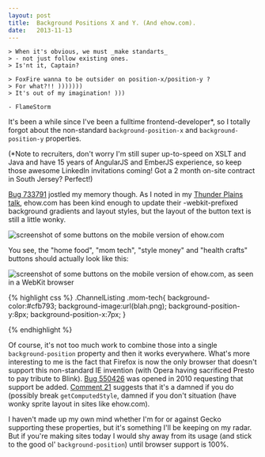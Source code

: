 ```yaml
---
layout: post
title:  Background Positions X and Y. (And ehow.com).
date:   2013-11-13
---
```


```
> When it's obvious, we must _make standarts_
> - not just follow existing ones.
> Is'nt it, Captain?

> FoxFire wanna to be outsider on position-x/position-y ?
> For what?!! )))))))
> It's out of my imagination! )))

- FlameStorm
```

It's been a while since I've been a fulltime frontend-developer*, so I totally forgot about the non-standard `background-position-x` and `background-position-y` properties.

(*Note to recruiters, don't worry I'm still super up-to-speed on XSLT and Java and have 15 years of AngularJS and EmberJS experience, so keep those awesome LinkedIn invitations coming! Got a 2 month on-site contract in South Jersey? Perfect!)

[Bug 733791][bug] jostled my memory though. As I noted in my [Thunder Plains talk][talk], ehow.com has been kind enough to update their -webkit-prefixed background gradients and layout styles, but the layout of the button text is still a little wonky.

<img src="https://miketaylr.com/posts/assets/ehow-buttons.png" alt="screenshot of some buttons on the mobile version of ehow.com">

You see, the "home food", "mom tech", "style money" and "health crafts" buttons should actually look like this:

<img src="https://miketaylr.com/posts/assets/ehow-webkit-buttons.png" alt="screenshot of some buttons on the mobile version of ehow.com, as seen in a WebKit browser">

{% highlight css %}
 .ChannelListing .mom-tech{
    background-color:#cfb793;
    background-image:url(blah.png);
    background-position-y:8px;
    background-position-x:7px;
 }

{% endhighlight %}

Of course, it's not too much work to combine those into a single `background-position` property and then it works everywhere. What's more interesting to me is the fact that Firefox is now the only browser that doesn't support this non-standard IE invention (with Opera having sacrificed Presto to pay tribute to Blink). [Bug 550426][bug2] was opened in 2010 requesting that support be added. [Comment 21][21] suggests that it's a damned if you do (possibly break `getComputedStyle`, damned if you don't situation (have wonky sprite layout in sites like ehow.com).

I haven't made up my own mind whether I'm for or against Gecko supporting these properties, but it's something I'll be keeping on my radar. But if you're making sites today I would shy away from its usage (and stick to the good ol' `background-position`) until browser support is 100%.

[bug]: https://bugzilla.mozilla.org/show_bug.cgi?id=733791
[bug2]:  https://bugzilla.mozilla.org/show_bug.cgi?id=550426
[talk]: https://miketaylr.com/pres/thunderplains/?full#37
[21]: https://bugzilla.mozilla.org/show_bug.cgi?id=550426#c21
